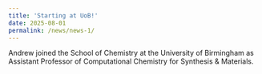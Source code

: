 ```yaml
---
title: 'Starting at UoB!'
date: 2025-08-01
permalink: /news/news-1/
---
```


Andrew joined the School of Chemistry at the University of Birmingham as Assistant Professor of Computational Chemistry for Synthesis & Materials.

